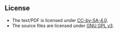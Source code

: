 ## License

* The text/PDF is licensed under [CC-by-SA-4.0](https://creativecommons.org/licenses/by-sa/4.0/).
* The source files are licensed under [GNU GPL v3](https://choosealicense.com/licenses/gpl-3.0/).
